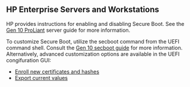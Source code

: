 ## HP Enterprise Servers and Workstations
HP provides instructions for enabling and disabling Secure Boot. See the [Gen 10 ProLiant](https://techlibrary.hpe.com/docs/iss/shared/troubleshoot_gen10/s_configure_secure_boot.html) server guide for more information.

To customize Secure Boot, utilize the secboot command from the UEFI command shell. Consult the [Gen 10 secboot guide](https://techlibrary.hpe.com/docs/iss/proliant-gen10-uefi/s_secboot.html) for more information. Alternatively, advanced customization options are available in the UEFI congifuration GUI:

- [Enroll new certificates and hashes](https://techlibrary.hpe.com/docs/iss/proliant-gen10-uefi/GUID-E4427875-D123-4BBF-9056-342168478A02.html?hl=security,certificate)
- [Export current values](https://techlibrary.hpe.com/docs/iss/proliant-gen10-uefi/GUID-495D6C09-D107-4300-894F-4EB573384F14.html)
